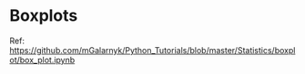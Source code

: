 # Boxplots
Ref: https://github.com/mGalarnyk/Python_Tutorials/blob/master/Statistics/boxplot/box_plot.ipynb
